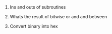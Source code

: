 1. Ins and outs of subroutines

2. Whats the result of bitwise or and and between

3. Convert binary into hex